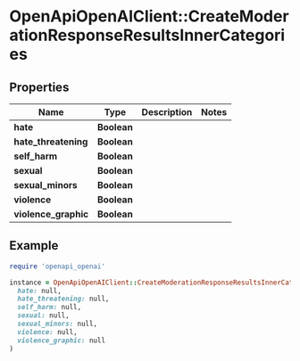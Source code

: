 # OpenApiOpenAIClient::CreateModerationResponseResultsInnerCategories

## Properties

| Name | Type | Description | Notes |
| ---- | ---- | ----------- | ----- |
| **hate** | **Boolean** |  |  |
| **hate_threatening** | **Boolean** |  |  |
| **self_harm** | **Boolean** |  |  |
| **sexual** | **Boolean** |  |  |
| **sexual_minors** | **Boolean** |  |  |
| **violence** | **Boolean** |  |  |
| **violence_graphic** | **Boolean** |  |  |

## Example

```ruby
require 'openapi_openai'

instance = OpenApiOpenAIClient::CreateModerationResponseResultsInnerCategories.new(
  hate: null,
  hate_threatening: null,
  self_harm: null,
  sexual: null,
  sexual_minors: null,
  violence: null,
  violence_graphic: null
)
```

